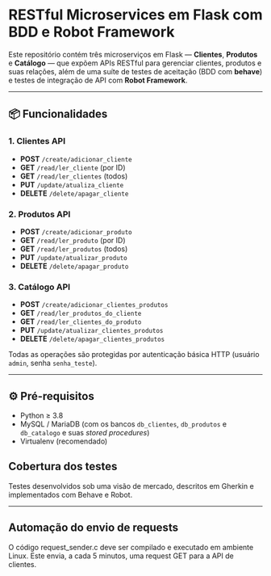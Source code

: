 # RESTful Microservices em Flask com BDD e Robot Framework

Este repositório contém três microserviços em Flask — **Clientes**, **Produtos** e **Catálogo** — que expõem APIs RESTful para gerenciar clientes, produtos e suas relações, além de uma suíte de testes de aceitação (BDD com **behave**) e testes de integração de API com **Robot Framework**.

---

## 📦 Funcionalidades

### 1. Clientes API  
- **POST** `/create/adicionar_cliente`  
- **GET** `/read/ler_cliente` (por ID)  
- **GET** `/read/ler_clientes` (todos)  
- **PUT** `/update/atualiza_cliente`  
- **DELETE** `/delete/apagar_cliente`  

### 2. Produtos API  
- **POST** `/create/adicionar_produto`  
- **GET** `/read/ler_produto` (por ID)  
- **GET** `/read/ler_produtos` (todos)  
- **PUT** `/update/atualizar_produto`  
- **DELETE** `/delete/apagar_produto`  

### 3. Catálogo API  
- **POST** `/create/adicionar_clientes_produtos`  
- **GET** `/read/ler_produtos_do_cliente`  
- **GET** `/read/ler_clientes_do_produto`  
- **PUT** `/update/atualizar_clientes_produtos`  
- **DELETE** `/delete/apagar_clientes_produtos`  

Todas as operações são protegidas por autenticação básica HTTP (usuário `admin`, senha `senha_teste`).

---

## ⚙️ Pré-requisitos

- Python ≥ 3.8  
- MySQL / MariaDB (com os bancos `db_clientes`, `db_produtos` e `db_catalogo` e suas *stored procedures*)  
- Virtualenv (recomendado)  


## Cobertura dos testes
Testes desenvolvidos sob uma visão de mercado, descritos em Gherkin e implementados com Behave e Robot.

---

## Automação do envio de requests
O código request_sender.c deve ser compilado e executado em ambiente Linux. Este envia, a cada 5 minutos, uma request GET para a API de clientes.
